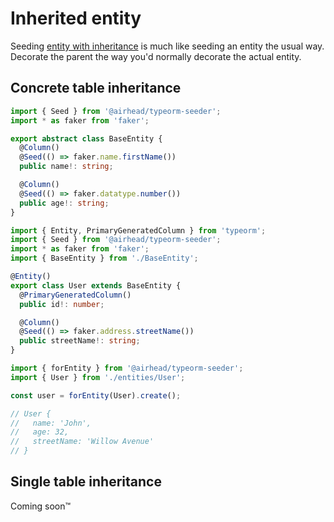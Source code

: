 # Inherited entity

Seeding [entity with inheritance](https://typeorm.io/#/entity-inheritance) is much like seeding an entity the usual way. Decorate the parent the way you'd normally
decorate the actual entity.

## Concrete table inheritance

```typescript
import { Seed } from '@airhead/typeorm-seeder';
import * as faker from 'faker';

export abstract class BaseEntity {
  @Column()
  @Seed(() => faker.name.firstName())
  public name!: string;

  @Column()
  @Seed(() => faker.datatype.number())
  public age!: string;
}
```

```typescript
import { Entity, PrimaryGeneratedColumn } from 'typeorm';
import { Seed } from '@airhead/typeorm-seeder';
import * as faker from 'faker';
import { BaseEntity } from './BaseEntity';

@Entity()
export class User extends BaseEntity {
  @PrimaryGeneratedColumn()
  public id!: number;

  @Column()
  @Seed(() => faker.address.streetName())
  public streetName!: string;
}
```

```typescript
import { forEntity } from '@airhead/typeorm-seeder';
import { User } from './entities/User';

const user = forEntity(User).create();

// User {
//   name: 'John',
//   age: 32,
//   streetName: 'Willow Avenue'
// }
```

## Single table inheritance

Coming soon™
